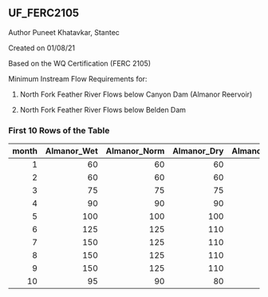 ## UF_FERC2105
Author Puneet Khatavkar, Stantec

Created on 01/08/21

Based on the WQ Certification (FERC 2105)

Minimum Instream Flow Requirements for:

1. North Fork Feather River Flows below Canyon Dam (Almanor Reervoir)

2. North Fork Feather River Flows below Belden Dam

### First 10 Rows of the Table
|   month |   Almanor_Wet |   Almanor_Norm |   Almanor_Dry |   Almanor_CD |   Belden_Wet |   Belden_Norm |   Belden_Dry |   Belden_CD |
|--------:|--------------:|---------------:|--------------:|-------------:|-------------:|--------------:|-------------:|------------:|
|       1 |            60 |             60 |            60 |           60 |          120 |           120 |          100 |          75 |
|       2 |            60 |             60 |            60 |           60 |          120 |           120 |          110 |          85 |
|       3 |            75 |             75 |            75 |           70 |          120 |           120 |          115 |          90 |
|       4 |            90 |             90 |            90 |           75 |          140 |           140 |          135 |         105 |
|       5 |           100 |            100 |           100 |           75 |          140 |           140 |          140 |         130 |
|       6 |           125 |            125 |           110 |           90 |          180 |           175 |          175 |         170 |
|       7 |           150 |            125 |           110 |           90 |          235 |           225 |          195 |         180 |
|       8 |           150 |            125 |           110 |           90 |          235 |           225 |          195 |         185 |
|       9 |           150 |            125 |           110 |           80 |          225 |           225 |          160 |          90 |
|      10 |            95 |             90 |            80 |           75 |          175 |           175 |          130 |          80 |